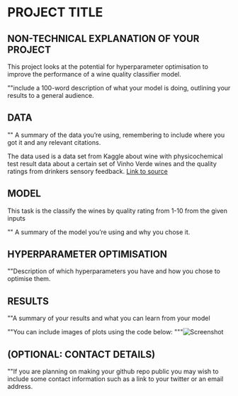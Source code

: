 # PROJECT TITLE 


## NON-TECHNICAL EXPLANATION OF YOUR PROJECT
This project looks at the potential for hyperparameter optimisation to improve the performance of a wine
quality classifier model.


""include a 100-word description of what your model is doing, outlining your results to a general audience.
## DATA
"" A summary of the data you’re using, remembering to include where you got it and any relevant citations. 

The data used is a data set from Kaggle about wine with physicochemical test result data about a certain set of Vinho Verde wines and the quality ratings from drinkers sensory feedback.
[Link to source](https://www.kaggle.com/datasets/yasserh/wine-quality-dataset?resource=download)

## MODEL 
This task is the classify the wines by quality rating from 1-10 from the given inputs

"" A summary of the model you’re using and why you chose it. 

## HYPERPARAMETER OPTIMISATION
""Description of which hyperparameters you have and how you chose to optimise them. 

## RESULTS
""A summary of your results and what you can learn from your model 

""You can include images of plots using the code below:
"""![Screenshot](image.png)

## (OPTIONAL: CONTACT DETAILS)
""If you are planning on making your github repo public you may wish to include some contact information such as a link to your twitter or an email address. 

